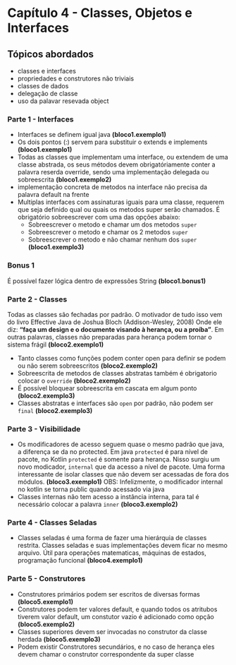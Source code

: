# Capítulo 4 - Classes, Objetos e Interfaces #

## Tópicos abordados ##
* classes e interfaces 
* propriedades e construtores não triviais
* classes de dados
* delegação de classe
* uso da palavar resevada object


### Parte 1 - Interfaces ###

 - Interfaces se definem igual java **(bloco1.exemplo1)**
 - Os dois pontos (:) servem para substituir o extends e implements **(bloco1.exemplo1)**
 - Todas as classes que implementam uma interface, ou extendem de uma classe abstrada, 
    os seus métodos devem obrigatóriamente conter a palavra reserda override, 
    sendo uma implementação delegada ou sobreescrita **(bloco1.exemplo2)**
 - implementação concreta de metodos na interface não precisa da palavra default na frente 
 - Multiplas interfaces com assinaturas iguais para uma classe, requerem que seja definido qual ou quais os metodos 
 super serão chamados. É obrigatório sobreescrever com uma das opções abaixo:
    * Sobreescrever o metodo e chamar um dos metodos `super`
    * Sobreescrever o metodo e chamar os 2 metodos `super`
    * Sobreescrever o metodo e não chamar nenhum dos `super` **(bloco1.exemplo3)**

### Bonus 1 ### 
É possível fazer lógica dentro de expressões String **(bloco1.bonus1)**

### Parte 2 - Classes ###

Todas as classes são fechadas por padrão. O motivador de tudo isso vem do livro Effective Java de Joshua Bloch (Addison-Wesley, 2008)
Onde ele diz: **“faça um design e o documente visando à herança, ou a proíba”**. 
Em outras palavras, classes não preparadas para herança podem tornar o sistema frágil **(bloco2.exemplo1)**

- Tanto classes como funções podem conter open para definir se podem ou não serem sobreescritos **(bloco2.exemplo2)**
- Sobreescrita de metodos de classes abstratas também é obrigatorio colocar o `override` **(bloco2.exemplo2)**
- É possível bloquear sobreescrita em cascata em algum ponto **(bloco2.exemplo3)**
- Classes abstratas e interfaces são `open` por padrão, não podem ser `final` **(bloco2.exemplo3)**
 
 ### Parte 3 - Visibilidade ###
 
 - Os modificadores de acesso seguem quase o mesmo padrão que java, a diferença se da no protected. 
 Em java `protected` é para nível de pacote, no Kotlin `protected` é somente para herança. 
 Nisso surgiu um novo modicador, `internal` que da acesso a nível de pacote. 
 Uma forma interessante de isolar classes que não devem ser acessadas de fora dos módulos.  **(bloco3.exemplo1)**
 OBS: Infelizmente, o modificador internal no kotlin se torna public quando acessado via java
 - Classes internas não tem acesso a instância interna, para tal é necessário colocar a palavra `inner` **(bloco3.exemplo2)**
 
 ### Parte 4 - Classes Seladas ###
 
 - Classes seladas é uma forma de fazer uma hierárquia de classes restrita. 
 Classes seladas e suas implementações devem ficar no mesmo arquivo. 
 Útil para operações matematicas, máquinas de estados, programação funcional **(bloco4.exemplo1)**
 
 
 ### Parte 5 - Construtores ###
 
 - Construtores primários podem ser escritos de diversas formas **(bloco5.exemplo1)**
 - Construtores podem ter valores default, e quando todos os atritubos tiverem valor default, 
 um constutor vazio é adicionado como opção **(bloco5.exemplo2)**
 - Classes superiores devem ser invocadas no construtor da classe herdada **(bloco5.exemplo3)**
 - Podem existir Construtores secundários, e no caso de herança eles devem chamar o construtor correspondente da super classe 